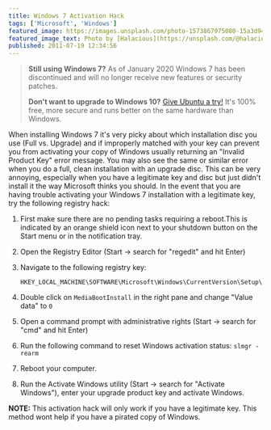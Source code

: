 ```yaml
---
title: Windows 7 Activation Hack
tags: ['Microsoft', 'Windows']
featured_image: https://images.unsplash.com/photo-1573867975080-15a3d9445345?ixid=eyJhcHBfaWQiOjEyMDd9&auto=format&fit=crop&w=1600&h=1000
featured_image_text: Photo by [Halacious](https://unsplash.com/@halacious?utm_source=unsplash&amp;utm_medium=referral&amp;utm_content=creditCopyText) on [Unsplash](https://unsplash.com/?utm_source=unsplash&amp;utm_medium=referral&amp;utm_content=creditCopyText)
published: 2011-07-19 12:34:56
---
```


> **Still using Windows 7?** As of January 2020 Windows 7 has been discontinued
> and will no longer receive new features or security patches.
> 
> **Don't want to upgrade to Windows 10?** [Give Ubuntu a try!](https://ubuntu.com/download/desktop)
> It's 100% free, more secure and runs better on the same hardware than Windows.

<!-- excerpt -->
When installing Windows 7 it's very picky about which installation disc you use
(Full vs. Upgrade) and if improperly matched with your key can prevent you from
activating your copy of Windows usually returning an "Invalid Product Key" error
message. You may also see the same or similar error when you do a full, clean
installation with an upgrade disc. This can be very annoying, especially when
you have a legitimate key and disc but just didn't install it the way Microsoft
thinks you should. In the event that you are having trouble activating your
Windows 7 installation with a legitimate key, try the following registry hack:
<!-- endexcerpt -->

  1. First make sure there are no pending tasks requiring a reboot.This is
     indicated by an orange shield icon next to your shutdown button on the
     Start menu or in the notification tray.
  
  2. Open the Registry Editor (Start → search for "regedit" and hit Enter)

  3. Navigate to the following registry key:
     
         HKEY_LOCAL_MACHINE\SOFTWARE\Microsoft\Windows\CurrentVersion\Setup\OOBE

  4. Double click on `MediaBootInstall` in the right pane and change "Value data" to `0`

  5. Open a command prompt with administrative rights (Start → search for "cmd" and hit Enter)

  6. Run the following command to reset Windows activation status: `slmgr -rearm`

  7. Reboot your computer.

  8. Run the Activate Windows utility (Start → search for "Activate Windows"),
     enter your upgrade product key and activate Windows.

**NOTE:** This activation hack will only work if you have a legitimate key. This
method wont help if you have a pirated copy of Windows.
